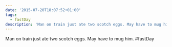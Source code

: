```yaml
---
date: '2015-07-20T18:07:52+01:00'
tags:
  - fastDay
description: 'Man on train just ate two scotch eggs. May have to mug him. #fastDay'
---
```

Man on train just ate two scotch eggs. May have to mug him. #fastDay
